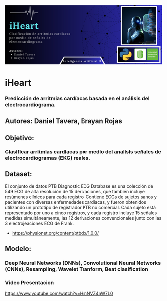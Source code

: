 
![iHeart](https://github.com/drtaverac/iHeart/blob/main/IHeart.jpg)
# iHeart
### Predicción de arritmias cardíacas basada en el análisis del electrocardiograma.

## Autores: Daniel Tavera, Brayan Rojas

## Objetivo: 
### Clasificar arritmias cardiacas por medio del analisis señales de electrocardiogramas (EKG) reales.

## Dataset:

El conjunto de datos PTB Diagnostic ECG Database es una colección de 549 ECG de alta resolución de 15 derivaciones, que también incluye resúmenes clínicos para cada registro. Contiene ECGs de sujetos sanos y pacientes con diversas enfermedades cardíacas, y fueron obtenidos utilizando un prototipo de registrador PTB no comercial. Cada sujeto está representado por uno a cinco registros, y cada registro incluye 15 señales medidas simultáneamente, las 12 derivaciones convencionales junto con las 3 electrojeaciones ECG de Frank.

 - https://physionet.org/content/ptbdb/1.0.0/<br>

## Modelo: 
### Deep Neural Networks (DNNs), Convolutional Neural Networks (CNNs), Resampling, Wavelet Tranform, Beat clasification


### Video Presentacion
https://www.youtube.com/watch?v=HmNVZ4nW7L0

